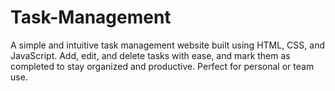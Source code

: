 # Task-Management
A simple and intuitive task management website built using HTML, CSS, and JavaScript. Add, edit, and delete tasks with ease, and mark them as completed to stay organized and productive. Perfect for personal or team use.
